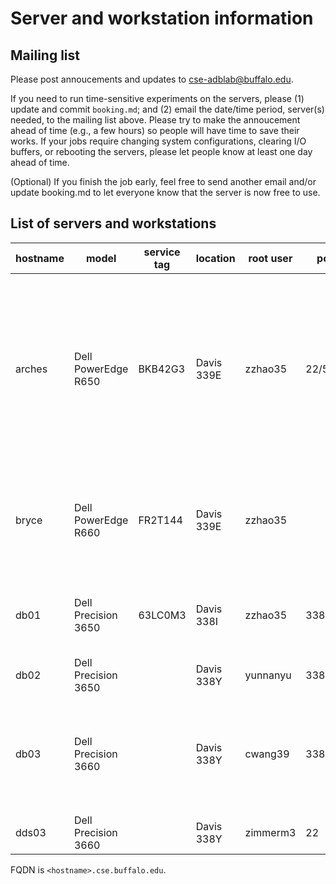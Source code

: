 Server and workstation information
====================================

## Mailing list

Please post annoucements and updates to
[cse-adblab@buffalo.edu](mailto:cse-adblab@buffalo.edu).

If you need to run time-sensitive experiments on the servers, please (1) update
and commit `booking.md`; and (2) email the date/time period, server(s) needed,
to the mailing list above. Please try to make the annoucement ahead of time
(e.g., a few hours) so people will have time to save their works. If your jobs
require changing system configurations, clearing I/O buffers, or rebooting the
servers, please let people know at least one day ahead of time.

(Optional) 
If you finish the job early, feel free to send another email and/or update
booking.md to let everyone know that the server is now free to use.

## List of servers and workstations

| hostname | model | service tag |  location | root user | port | config |
| ------------- | ------- | -------- | -------- | ------- | ----- | ------ |
| arches | Dell PowerEdge R650 | BKB42G3 | Davis 339E | zzhao35 | 22/5522 | - Ubuntu 22.04 LTS <br>- 6330(2GHz,28C/56T) x2<br>- DDR4-3200 32GBx16<br>- SK Hynix SATA 960GB @ `/`<br>- Samsung 870EVO 2TB x3 @ `/mnt/ssd{2-4}` <br> - (`/mnt/ssd4` temporarily N/A, loaned to `minsky`) <br>- Samsung 990 PRO 4TB x2 @ `/mnt/ssd{5-6}` <br> - SSH port `5522` is accessible without VPN |
| bryce | Dell PowerEdge R660 | FR2T144 | Davis 339E | zzhao35 |  | - Ubuntu 22.04 LTS <br>- 8562Y+(2.8GHz,32C/64T) x2<br>- DDR5-5600 32GBx16<br>- P5800X 1.6TB @ `/mnt/ssd1`<br> - P5800X 400GB @ `/mnt/ssd2`|
| db01 | Dell Precision 3650 | 63LC0M3 | Davis 338I | zzhao35 | 3389 | - Windows 10 <br>- i7-11700(2.5GHz,8C/16T)<br>- DDR4-3200 16GBx4<br>- SK Hynix PC711 512GB|
| db02 | Dell Precision 3650 |  | Davis 338Y | yunnanyu | 3389 | |
| db03 | Dell Precision 3660 |  | Davis 338Y | cwang39 | 3389 | - Windows 11 <br>- i9-12900(2.4GHz, 16C/24T)<br>- DDR5-3600 32GBx4<br>- 512GB NVMe M.2 SSD<br>Samsung 990 PRO???<br>- NVIDIA A4500, 20GB GDDR6|
| dds03 | Dell Precision 3660 | | Davis 338Y | zimmerm3 | 22 | |

FQDN is `<hostname>.cse.buffalo.edu`.

